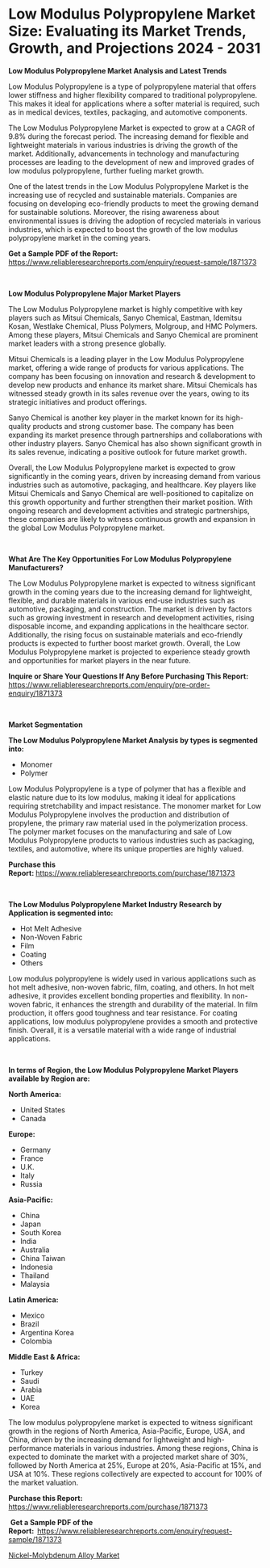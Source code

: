 <p><h1>Low Modulus Polypropylene Market Size: Evaluating its Market Trends, Growth, and Projections 2024 - 2031</h1></p><p><strong>Low Modulus Polypropylene Market Analysis and Latest Trends</strong></p>
<p><p>Low Modulus Polypropylene is a type of polypropylene material that offers lower stiffness and higher flexibility compared to traditional polypropylene. This makes it ideal for applications where a softer material is required, such as in medical devices, textiles, packaging, and automotive components.</p><p>The Low Modulus Polypropylene Market is expected to grow at a CAGR of 9.8% during the forecast period. The increasing demand for flexible and lightweight materials in various industries is driving the growth of the market. Additionally, advancements in technology and manufacturing processes are leading to the development of new and improved grades of low modulus polypropylene, further fueling market growth.</p><p>One of the latest trends in the Low Modulus Polypropylene Market is the increasing use of recycled and sustainable materials. Companies are focusing on developing eco-friendly products to meet the growing demand for sustainable solutions. Moreover, the rising awareness about environmental issues is driving the adoption of recycled materials in various industries, which is expected to boost the growth of the low modulus polypropylene market in the coming years.</p></p>
<p><strong>Get a Sample PDF of the Report:&nbsp;</strong> <a href="https://www.reliableresearchreports.com/enquiry/request-sample/1871373">https://www.reliableresearchreports.com/enquiry/request-sample/1871373</a></p>
<p>&nbsp;</p>
<p><strong>Low Modulus Polypropylene Major Market Players</strong></p>
<p><p>The Low Modulus Polypropylene market is highly competitive with key players such as Mitsui Chemicals, Sanyo Chemical, Eastman, Idemitsu Kosan, Westlake Chemical, Pluss Polymers, Molgroup, and HMC Polymers. Among these players, Mitsui Chemicals and Sanyo Chemical are prominent market leaders with a strong presence globally.</p><p>Mitsui Chemicals is a leading player in the Low Modulus Polypropylene market, offering a wide range of products for various applications. The company has been focusing on innovation and research & development to develop new products and enhance its market share. Mitsui Chemicals has witnessed steady growth in its sales revenue over the years, owing to its strategic initiatives and product offerings.</p><p>Sanyo Chemical is another key player in the market known for its high-quality products and strong customer base. The company has been expanding its market presence through partnerships and collaborations with other industry players. Sanyo Chemical has also shown significant growth in its sales revenue, indicating a positive outlook for future market growth.</p><p>Overall, the Low Modulus Polypropylene market is expected to grow significantly in the coming years, driven by increasing demand from various industries such as automotive, packaging, and healthcare. Key players like Mitsui Chemicals and Sanyo Chemical are well-positioned to capitalize on this growth opportunity and further strengthen their market position. With ongoing research and development activities and strategic partnerships, these companies are likely to witness continuous growth and expansion in the global Low Modulus Polypropylene market.</p></p>
<p>&nbsp;</p>
<p><strong>What Are The Key Opportunities For Low Modulus Polypropylene Manufacturers?</strong></p>
<p><p>The Low Modulus Polypropylene market is expected to witness significant growth in the coming years due to the increasing demand for lightweight, flexible, and durable materials in various end-use industries such as automotive, packaging, and construction. The market is driven by factors such as growing investment in research and development activities, rising disposable income, and expanding applications in the healthcare sector. Additionally, the rising focus on sustainable materials and eco-friendly products is expected to further boost market growth. Overall, the Low Modulus Polypropylene market is projected to experience steady growth and opportunities for market players in the near future.</p></p>
<p><strong>Inquire or Share Your Questions If Any Before Purchasing This Report:</strong> <a href="https://www.reliableresearchreports.com/enquiry/pre-order-enquiry/1871373">https://www.reliableresearchreports.com/enquiry/pre-order-enquiry/1871373</a></p>
<p>&nbsp;</p>
<p><strong>Market Segmentation</strong></p>
<p><strong>The Low Modulus Polypropylene Market Analysis by types is segmented into:</strong></p>
<p><ul><li>Monomer</li><li>Polymer</li></ul></p>
<p><p>Low Modulus Polypropylene is a type of polymer that has a flexible and elastic nature due to its low modulus, making it ideal for applications requiring stretchability and impact resistance. The monomer market for Low Modulus Polypropylene involves the production and distribution of propylene, the primary raw material used in the polymerization process. The polymer market focuses on the manufacturing and sale of Low Modulus Polypropylene products to various industries such as packaging, textiles, and automotive, where its unique properties are highly valued.</p></p>
<p><strong>Purchase this Report:&nbsp;</strong><a href="https://www.reliableresearchreports.com/purchase/1871373">https://www.reliableresearchreports.com/purchase/1871373</a></p>
<p>&nbsp;</p>
<p><strong>The Low Modulus Polypropylene Market Industry Research by Application is segmented into:</strong></p>
<p><ul><li>Hot Melt Adhesive</li><li>Non-Woven Fabric</li><li>Film</li><li>Coating</li><li>Others</li></ul></p>
<p><p>Low modulus polypropylene is widely used in various applications such as hot melt adhesive, non-woven fabric, film, coating, and others. In hot melt adhesive, it provides excellent bonding properties and flexibility. In non-woven fabric, it enhances the strength and durability of the material. In film production, it offers good toughness and tear resistance. For coating applications, low modulus polypropylene provides a smooth and protective finish. Overall, it is a versatile material with a wide range of industrial applications.</p></p>
<p>&nbsp;</p>
<p><strong>In terms of Region, the Low Modulus Polypropylene Market Players available by Region are:</strong></p>
<p>
    <p> <strong> North America: </strong>
        <ul>
            <li>United States</li>
            <li>Canada</li>
        </ul>
        </p> 
    <p> <strong> Europe: </strong>
        <ul>
            <li>Germany</li>
            <li>France</li>
            <li>U.K.</li>
            <li>Italy</li>
            <li>Russia</li>
        </ul>
        </p> 
    <p> <strong> Asia-Pacific: </strong>
        <ul>
            <li>China</li>
            <li>Japan</li>
            <li>South Korea</li>
            <li>India</li>
            <li>Australia</li>
            <li>China Taiwan</li>
            <li>Indonesia</li>
            <li>Thailand</li>
            <li>Malaysia</li>
        </ul>
        </p> 
    <p> <strong> Latin America: </strong>
        <ul>
            <li>Mexico</li>
            <li>Brazil</li>
            <li>Argentina Korea</li>
            <li>Colombia</li>
        </ul>
        </p> 
    <p> <strong> Middle East & Africa: </strong>
        <ul>
            <li>Turkey</li>
            <li>Saudi</li>
            <li>Arabia</li>
            <li>UAE</li>
            <li>Korea</li>
        </ul>
    </p>
    </p>
<p><p>The low modulus polypropylene market is expected to witness significant growth in the regions of North America, Asia-Pacific, Europe, USA, and China, driven by the increasing demand for lightweight and high-performance materials in various industries. Among these regions, China is expected to dominate the market with a projected market share of 30%, followed by North America at 25%, Europe at 20%, Asia-Pacific at 15%, and USA at 10%. These regions collectively are expected to account for 100% of the market valuation.</p></p>
<p><strong>Purchase this Report: </strong><a href="https://www.reliableresearchreports.com/purchase/1871373">https://www.reliableresearchreports.com/purchase/1871373</a></p>
<p>&nbsp;<strong>Get a Sample PDF of the Report:&nbsp;&nbsp;</strong><a href="https://www.reliableresearchreports.com/enquiry/request-sample/1871373">https://www.reliableresearchreports.com/enquiry/request-sample/1871373</a></p>
<p><strong></strong></p>
<p><p><a href="https://github.com/NorbertYates/Market-Research-Report-List-4/blob/main/nickel-molybdenum-alloy-market.md">Nickel-Molybdenum Alloy Market</a></p></p>